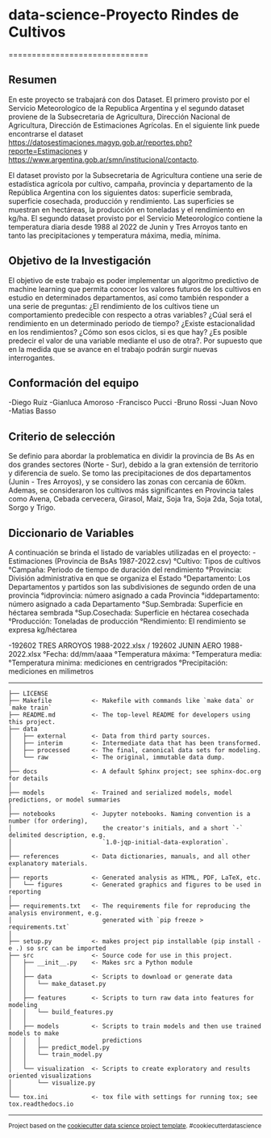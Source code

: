 # data-science-Proyecto Rindes de Cultivos
==============================

## Resumen
En este proyecto se trabajará con dos Dataset.  El primero provisto por el Servicio Meteorologíco de la Republica Argentina y el segundo dataset proviene de la Subsecretaria de Agricultura, Dirección Nacional de Agricultura, Dirección de Estimaciones Agrícolas. En el siguiente link puede encontrarse el dataset https://datosestimaciones.magyp.gob.ar/reportes.php?reporte=Estimaciones y https://www.argentina.gob.ar/smn/institucional/contacto.

El dataset provisto por la Subsecretaria de Agricultura contiene una serie de estadística agrícola por cultivo, campaña, provincia y departamento de la República Argentina con los siguientes datos: superficie sembrada, superficie cosechada, producción y rendimiento. Las superficies se muestran en hectáreas, la producción en toneladas y el rendimiento en kg/ha.
El segundo dataset provisto por el Servicio Meteorologíco contiene la temperatura diaria desde 1988 al 2022 de Junin y Tres Arroyos tanto en tanto las precipitaciones  y temperatura máxima, media, mínima.  

## Objetivo de la Investigación
El objetivo de este trabajo es poder implementar un algoritmo predictivo de machine learning que permita conocer los valores futuros de los cultivos en estudio en determinados departamentos, así como también responder a una serie de preguntas: ¿El rendimiento de los cultivos tiene un comportamiento predecible con respecto a otras variables? ¿Cúal será el rendimiento en un determinado periodo de tiempo? ¿Existe estacionalidad en los rendimientos? ¿Cómo son esos ciclos, si es que hay? ¿Es posible predecir el valor de una variable mediante el uso de otra?. Por supuesto que en la medida que se avance en el trabajo podrán surgir nuevas interrogantes.

## Conformación del equipo
-Diego Ruiz
-Gianluca Amoroso
-Francisco Pucci
-Bruno Rossi
-Juan Novo
-Matias Basso

## Criterio de selección
Se definio para abordar la problematica en dividir la provincia de Bs As en dos grandes sectores (Norte - Sur), debido a la gran extensión de territorio y diferencia de suelo.  Se tomo las precipitaciones de dos departamentos (Junin - Tres Arroyos), y se considero las zonas con cercania de 60km.  Ademas, se consideraron los cultivos más significantes en Provincia tales como Avena, Cebada cervecera, Girasol, Maiz, Soja 1ra, Soja 2da, Soja total, Sorgo y Trigo.


## Diccionario de Variables
A continuación se brinda el listado de variables utilizadas en el proyecto:
-Estimaciones (Provincia de BsAs 1987-2022.csv)
°Cultivo: Tipos de cultivos
°Campaña: Periodo de tiempo de duración del rendimiento
°Provincia: División administrativa en que se organiza el Estado
°Departamento: Los Departamentos y partidos son las subdivisiones de segundo orden de una provincia
°idprovincia: número asignado a cada Provincia
°iddepartamento: número asignado a cada Departamento
°Sup.Sembrada: Superficie en héctarea sembrada
°Sup.Cosechada: Superficie en héctarea cosechada
°Producción: Toneladas de producción
°Rendimiento: El rendimiento se expresa kg/héctarea

-192602 TRES ARROYOS 1988-2022.xlsx / 192602 JUNIN AERO 1988-2022.xlsx
°Fecha: dd/mm/aaaa
°Temperatura máxima: 
°Temperatura media:
°Temperatura minima: mediciones en centrigrados
°Precipitación: mediciones en milimetros 

------------

    ├── LICENSE
    ├── Makefile           <- Makefile with commands like `make data` or `make train`
    ├── README.md          <- The top-level README for developers using this project.
    ├── data
    │   ├── external       <- Data from third party sources.
    │   ├── interim        <- Intermediate data that has been transformed.
    │   ├── processed      <- The final, canonical data sets for modeling.
    │   └── raw            <- The original, immutable data dump.
    │
    ├── docs               <- A default Sphinx project; see sphinx-doc.org for details
    │
    ├── models             <- Trained and serialized models, model predictions, or model summaries
    │
    ├── notebooks          <- Jupyter notebooks. Naming convention is a number (for ordering),
    │                         the creator's initials, and a short `-` delimited description, e.g.
    │                         `1.0-jqp-initial-data-exploration`.
    │
    ├── references         <- Data dictionaries, manuals, and all other explanatory materials.
    │
    ├── reports            <- Generated analysis as HTML, PDF, LaTeX, etc.
    │   └── figures        <- Generated graphics and figures to be used in reporting
    │
    ├── requirements.txt   <- The requirements file for reproducing the analysis environment, e.g.
    │                         generated with `pip freeze > requirements.txt`
    │
    ├── setup.py           <- makes project pip installable (pip install -e .) so src can be imported
    ├── src                <- Source code for use in this project.
    │   ├── __init__.py    <- Makes src a Python module
    │   │
    │   ├── data           <- Scripts to download or generate data
    │   │   └── make_dataset.py
    │   │
    │   ├── features       <- Scripts to turn raw data into features for modeling
    │   │   └── build_features.py
    │   │
    │   ├── models         <- Scripts to train models and then use trained models to make
    │   │   │                 predictions
    │   │   ├── predict_model.py
    │   │   └── train_model.py
    │   │
    │   └── visualization  <- Scripts to create exploratory and results oriented visualizations
    │       └── visualize.py
    │
    └── tox.ini            <- tox file with settings for running tox; see tox.readthedocs.io


--------

<p><small>Project based on the <a target="_blank" href="https://drivendata.github.io/cookiecutter-data-science/">cookiecutter data science project template</a>. #cookiecutterdatascience</small></p>
